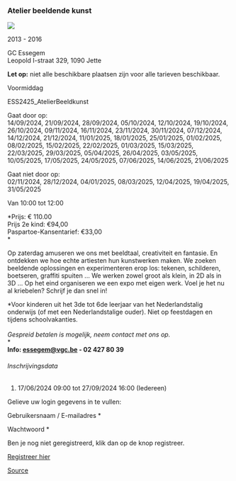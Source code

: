 ### Atelier beeldende kunst

![](https://s3-eu-west-1.amazonaws.com/os-kwdo/prod/vgc/images/activity/666c32f7caf07_ABK_Kinderateliers_23-24_©_Marjon_Udo_%2854%29web.jpg)

2013 - 2016

GC Essegem  
Leopold I-straat 329, 1090 Jette

**Let op:** niet alle beschikbare plaatsen zijn voor alle tarieven beschikbaar.

Voormiddag

ESS2425_AtelierBeeldkunst

Gaat door op:  
14/09/2024, 21/09/2024, 28/09/2024, 05/10/2024, 12/10/2024, 19/10/2024, 26/10/2024, 09/11/2024, 16/11/2024, 23/11/2024, 30/11/2024, 07/12/2024, 14/12/2024, 21/12/2024, 11/01/2025, 18/01/2025, 25/01/2025, 01/02/2025, 08/02/2025, 15/02/2025, 22/02/2025, 01/03/2025, 15/03/2025, 22/03/2025, 29/03/2025, 05/04/2025, 26/04/2025, 03/05/2025, 10/05/2025, 17/05/2025, 24/05/2025, 07/06/2025, 14/06/2025, 21/06/2025

Gaat niet door op:  
02/11/2024, 28/12/2024, 04/01/2025, 08/03/2025, 12/04/2025, 19/04/2025, 31/05/2025

Van 10:00 tot 12:00

*Prijs: € 110.00  
Prijs 2e kind: €94,00  
Paspartoe-Kansentarief: €33,00  
*

Op zaterdag amuseren we ons met beeldtaal, creativiteit en fantasie. En ontdekken we hoe echte artiesten hun kunstwerken maken. We zoeken beeldende oplossingen en experimenteren erop los: tekenen, schilderen, boetseren, graffiti spu­iten ... We werken zowel groot als klein, in 2D als in 3D ... Op het eind organiseren we een expo met eigen werk. Voel je het nu al kriebelen? Schrijf je dan snel in!

*Voor kinderen uit het 3de tot 6de leerjaar van het Nederlandstalig onderwijs (of met een Nederlandstalige ouder). Niet op feestdagen en tijdens schoolvakanties.  
<br/>*Gespreid betalen is mogelijk, neem contact met ons op.*  
*  
****Info: [essegem@vgc.be](mailto:essegem@vgc.be) - 02 427 80 39****  

###### Inschrijvingsdata

1.  17/06/2024 09:00 tot 27/09/2024 16:00 (Iedereen)

Gelieve uw login gegevens in te vullen:

Gebruikersnaam / E-mailadres \* 

Wachtwoord \* 

  

Ben je nog niet geregistreerd, klik dan op de knop registreer.

[Registreer hier](/registration)

[Source](https://tickets.vgc.be/activity/subscribe/ESS2425_AtelierBeeldkunst)